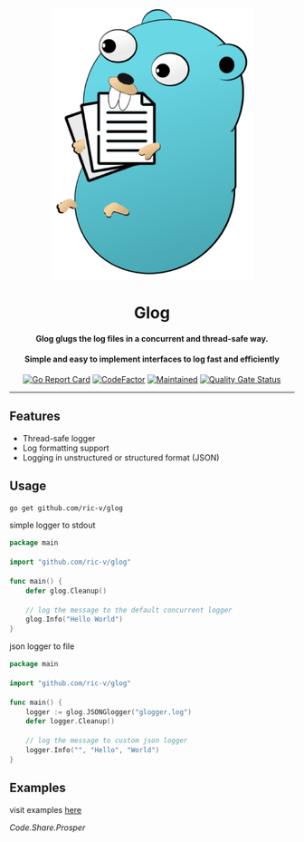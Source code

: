 <div align="center">
<img src="./glugger.png" />
<h1>Glog</h1>
<h4>Glog glugs the log files in a concurrent and thread-safe way.</h4>
<h4>Simple and easy to implement interfaces to log fast and efficiently</h4>

[![Go Report Card](https://goreportcard.com/badge/github.com/ric-v/glog)](https://goreportcard.com/report/github.com/ric-v/glog)
[![CodeFactor](https://www.codefactor.io/repository/github/ric-v/glog/badge)](https://www.codefactor.io/repository/github/ric-v/glog)
[![Maintained](https://img.shields.io/badge/Maintained%3F-yes-green.svg)](https://img.shields.io/badge/Maintained%3F-yes-green.svg)
[![Quality Gate Status](https://sonarcloud.io/api/project_badges/measure?project=ric-v_glog&metric=alert_status)](https://sonarcloud.io/summary/new_code?id=ric-v_glog)

</div>

---

## Features

- Thread-safe logger
- Log formatting support
- Logging in unstructured or structured format (JSON)

## Usage

```bash
go get github.com/ric-v/glog
```

simple logger to stdout

```go
package main

import "github.com/ric-v/glog"

func main() {
    defer glog.Cleanup()

    // log the message to the default concurrent logger
    glog.Info("Hello World")
}
```

json logger to file

```go
package main

import "github.com/ric-v/glog"

func main() {
    logger := glog.JSONGlogger("glogger.log")
    defer logger.Cleanup()

    // log the message to custom json logger
    logger.Info("", "Hello", "World")
}
```

## Examples

visit examples [here](https://github.com/ric-v/glog/tree/main/examples)

_Code.Share.Prosper_
